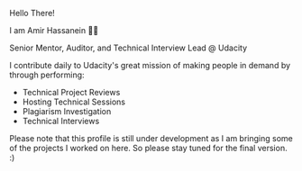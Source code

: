 Hello There!

I am Amir Hassanein 🙋‍♂️

Senior Mentor, Auditor, and Technical Interview Lead @ Udacity

I contribute daily to Udacity's great mission of making people in demand by through performing:
 * Technical Project Reviews
 * Hosting Technical Sessions
 * Plagiarism Investigation
 * Technical Interviews

Please note that this profile is still under development as I am bringing some of the projects I worked on here. So please stay tuned for the final version. :)
